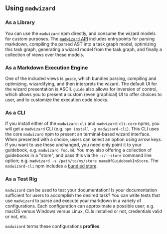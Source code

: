 ## Using `madwizard`

### As a Library

You can use the `madwizard` npm directly, and consume the wizard
models for custom purposes. The [`madwizard` API]() includes
entrypoints for parsing markdown, compiling the parsed AST into a task
graph model, optimizing this task graph, generating a wizard model
from the task graph, and finally a collection of views over these
models.

### As a Markdown Execution Engine

One of the included views is `guide`, which bundles parsing, compiling
and optimizing, wizardifying, and then interprets the wizard. The
default UI for the wizard presentation is ASCII. `guide` also allows
for inversion of control, which allows you to present a custom (even
graphical) UI to offer choices to user, and to customize the execution
code blocks.
   
### As a CLI

If you install either of the `madwizard-cli` and `madwizard-cli-core`
npms, you will get a `madwizard` CLI (e.g. `npm install -g
madwizard-cli`). This CLI uses the core `madwizard` npm to present an
terminal-based wizard interface. When presented with a choice, users
can select an option using arrow keys. If you want to use these
unchanged, you need only point it to your guidebook, e.g. `madwizard
foo.md`. You may also offering a collection of guidebooks in a
"store", and pass this via the `-s/--store` command line option;
e.g. `madwizard -s /path/to/my/store nameOfGuidebookInStore`. The
`madwizard-cli` npm includes a [bundled
store](https://github.com/guidebooks/store).

### As a Test Rig

`madwizard` can be used to test your documentation! Is your
documentation sufficient for users to accomplish the desired task?
You can write tests that use `madwizard` to parse and execute your
markdown in a variety of configurations. Each configuration can
approximate a possible user; e.g. macOS versus Windows versus Linux,
CLIs installed or not, credentials valid or not, etc.

`madwizard` terms these configurations **profiles**.
